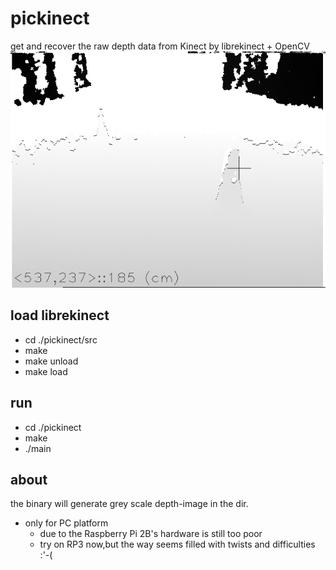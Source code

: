 # pickinect
get and recover the raw depth data from Kinect by librekinect + OpenCV
![gif](result.gif)


## load librekinect
- cd ./pickinect/src
- make
- make unload
- make load

## run
- cd ./pickinect
- make
- ./main


## about
the binary will generate grey scale depth-image in the dir.
- only for PC platform
    - due to the Raspberry Pi 2B's hardware is still too poor
    - try on RP3 now,but the way seems filled with twists and difficulties :'-(
